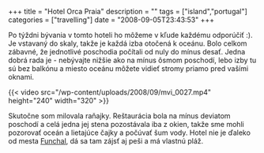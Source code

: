+++
title = "Hotel Orca Praia"
description = ""
tags = ["island","portugal"]
categories = ["travelling"]
date = "2008-09-05T23:43:53"
+++

Po týždni bývania v tomto hoteli ho môžeme v kľude každému odporúčiť :).  Je vstavaný do skaly,
takže je každá izba otočená k oceánu. Bolo celkom zábavné, že jednotlivé poschodia počítali od nuly
do mínus desať. Jedna dobrá rada je - nebývajte nižšie ako na mínus ôsmom poschodí, lebo izby tu sú
bez balkónu a miesto oceánu môžete vidieť stromy priamo pred vašími oknami.



{{< video src="/wp-content/uploads/2008/09/mvi_0027.mp4" height="240" width="320" >}}



Skutočne som milovala raňajky. Reštaurácia bola na mínus deviatom poschodí a celá jedna jej stena
pozostávala iba z okien, takže sme mohli pozorovať oceán a lietajúce čajky a počúvať šum vody.
Hotel nie je ďaleko od mesta <a title="Funchal"
href="http://www.ajka-andrej.com/2008/09/05/funchal/?lang=SK">Funchal</a>, dá sa tam zájsť aj peši
a má vlastnú pláž.
